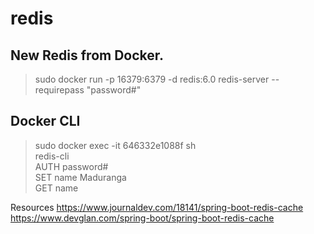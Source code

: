 # redis

 ## New Redis from Docker.
 > sudo docker run -p 16379:6379 -d redis:6.0 redis-server --requirepass "password#"
 
 ## Docker CLI
 > sudo docker exec -it 646332e1088f sh  
 > redis-cli  
 > AUTH password#  
 > SET name Maduranga  
 > GET name  

 
 
Resources
https://www.journaldev.com/18141/spring-boot-redis-cache
https://www.devglan.com/spring-boot/spring-boot-redis-cache

